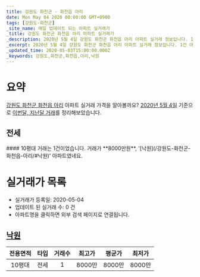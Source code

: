 ```yaml
---
title: 강원도 화천군 - 화천읍 아리
date: Mon May 04 2020 00:00:00 GMT+0900
tags: [강원도-화천군]
_site_name: 매일 업데이트 되는 아파트 실거래가
_title: 강원도 화천군 화천읍 아리 아파트 실거래가
_description: 2020년 5월 4일 강원도 화천군 화천읍 아리 아파트 실거래 정보입니다. 1건 아파트 정보가 있습니다.
_excerpt: 2020년 5월 4일 강원도 화천군 화천읍 아리 아파트 실거래 정보입니다. 1건 아파트 정보가 있습니다.
_updated_time: 2020-05-03T15:00:00.000Z
_keywords: 강원도,화천군,화천읍,아리,낙원
---
```





# 요약
<ins>강원도 화천군 화천읍 아리</ins> 아파트 실거래 가격을 알아볼까요? <ins>2020년 5월 4일</ins> 기준으로 <ins>이번달, 지난달 거래</ins>를 정리해보았습니다.

## 전세
<div class="container">
<div class="twelve columns" markdown="1">
#### 10평대
거래는 1건이었습니다. 거래가 **8000만원**, '[낙원](/강원도-화천군-화천읍-아리/#낙원)' 아파트였네요.
</div>
</div>



# 실거래가 목록
- 실거래가 등록일: 2020-05-04
- 업데이트 된 실거래 수: 0 건
- 아파트명을 클릭하면 외부 검색 페이지로 연결됩니다.

## [낙원](#낙원)

|전용면적|타입|거래수|최고가|평균가|최저가|
|:---:|:---:|:---:|:---:|:---:|:---:|
|10평대|<span class="deal-type-2">전세</span>|1|8000만|8000만|8000만|

<br/>



